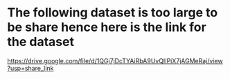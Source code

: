 # The following dataset is too large to be share hence here is the link for the dataset

https://drive.google.com/file/d/1QGj7jDcTYAiRbA9UvQIIPiX7jAGMeRaj/view?usp=share_link
